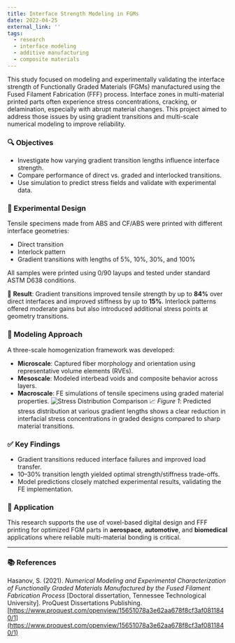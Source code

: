 ```yaml
---
title: Interface Strength Modeling in FGMs
date: 2022-04-25
external_link: ''
tags:
  - research
  - interface modeling
  - additive manufacturing
  - composite materials
---
```


This study focused on modeling and experimentally validating the interface strength of Functionally Graded Materials (FGMs) manufactured using the Fused Filament Fabrication (FFF) process. Interface zones in multi-material printed parts often experience stress concentrations, cracking, or delamination, especially with abrupt material changes. This project aimed to address those issues by using gradient transitions and multi-scale numerical modeling to improve reliability.

<!--more-->

### 🔍 Objectives
- Investigate how varying gradient transition lengths influence interface strength.
- Compare performance of direct vs. graded and interlocked transitions.
- Use simulation to predict stress fields and validate with experimental data.

### 🧪 Experimental Design
Tensile specimens made from ABS and CF/ABS were printed with different interface geometries:
- Direct transition
- Interlock pattern
- Gradient transitions with lengths of 5%, 10%, 30%, and 100%

All samples were printed using 0/90 layups and tested under standard ASTM D638 conditions.

📌 **Result**: Gradient transitions improved tensile strength by up to **84%** over direct interfaces and improved stiffness by up to **15%**. Interlock patterns offered moderate gains but also introduced additional stress points at geometry transitions.

### 🧠 Modeling Approach
A three-scale homogenization framework was developed:

- **Microscale**: Captured fiber morphology and orientation using representative volume elements (RVEs).
- **Mesoscale**: Modeled interbead voids and composite behavior across layers.
- **Macroscale**: FE simulations of tensile specimens using graded material properties.
  ![Stress Distribution Comparison](https://lh3.googleusercontent.com/JJkLIAQE5nPRbuSHaRMmz1zgrbJN0zhO-1fbr3hr419IDspcQH-zXcYUXrWNmMPuD9Jo6TVJqVHqXzDebUGKw4uy_5Ac7u0Y2yTUNJaiCOE9tK9uoQ5qBkWeprGRduyiiTliNZWMUSi8S4erU7iDuGtfOGRYu69MR7ngAlCR4NnTYnTNa231-A=w1280)
📈 *Figure 1*: Predicted stress distribution at various gradient lengths shows a clear reduction in interfacial stress concentrations in graded designs compared to sharp material transitions.

### ✅ Key Findings
- Gradient transitions reduced interface failures and improved load transfer.
- 10–30% transition length yielded optimal strength/stiffness trade-offs.
- Model predictions closely matched experimental results, validating the FE implementation.

### 🧪 Application
This research supports the use of voxel-based digital design and FFF printing for optimized FGM parts in **aerospace**, **automotive**, and **biomedical** applications where reliable multi-material bonding is critical.

---

### 📚 References

Hasanov, S. (2021). *Numerical Modeling and Experimental Characterization of Functionally Graded Materials Manufactured by the Fused Filament Fabrication Process* [Doctoral dissertation, Tennessee Technological University]. ProQuest Dissertations Publishing.  
[https://www.proquest.com/openview/15651078a3e62aa678f8cf3af0811840/1](https://www.proquest.com/openview/15651078a3e62aa678f8cf3af0811840/1)
